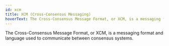 ```yaml
---
id: xcm
title: XCM (Cross-Consensus Messaging)
hoverText: The Cross-Consensus Message Format, or XCM, is a messaging format and language used to communicate between consensus systems.
---
```


The Cross-Consensus Message Format, or XCM, is a messaging format and language used to communicate between consensus systems.